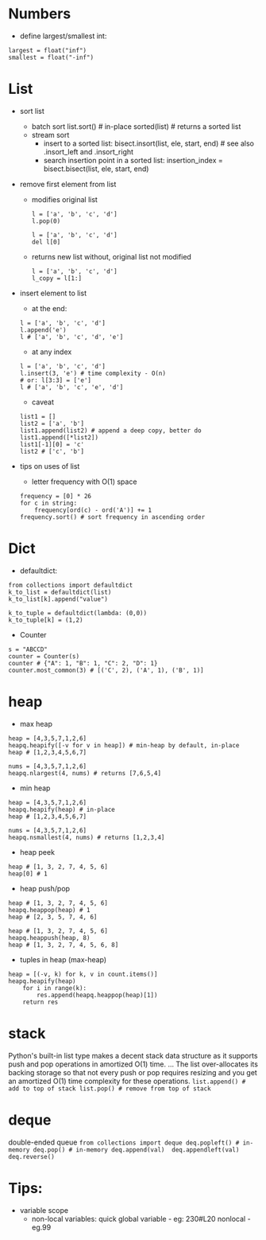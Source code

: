 # Numbers
- define largest/smallest int: 
```
largest = float("inf") 
smallest = float("-inf")
```

# List
- sort list
    - batch sort
        list.sort() # in-place
        sorted(list) # returns a sorted list
    - stream sort
        - insert to a sorted list: 
            bisect.insort(list, ele, start, end) # see also .insort_left and .insort_right
        - search insertion point in a sorted list:
            insertion_index = bisect.bisect(list, ele, start, end)

- remove first element from list
    - modifies original list
        ```
        l = ['a', 'b', 'c', 'd']
        l.pop(0)
        ```
        ```
        l = ['a', 'b', 'c', 'd']
        del l[0]
        ```
    - returns new list without, original list not modified
        ```
        l = ['a', 'b', 'c', 'd']
        l_copy = l[1:]
        ```
- insert element to list
    - at the end:
    ```
    l = ['a', 'b', 'c', 'd']
    l.append('e')
    l # ['a', 'b', 'c', 'd', 'e']
    ```
    - at any index
    ```
    l = ['a', 'b', 'c', 'd']
    l.insert(3, 'e') # time complexity - O(n)
    # or: l[3:3] = ['e']
    l # ['a', 'b', 'c', 'e', 'd']
    ```
    - caveat
    ```
    list1 = []
    list2 = ['a', 'b']
    list1.append(list2) # append a deep copy, better do list1.append([*list2])
    list1[-1][0] = 'c'
    list2 # ['c', 'b']
    ```
- tips on uses of list
    - letter frequency with O(1) space
    ```
    frequency = [0] * 26
    for c in string:
        frequency[ord(c) - ord('A')] += 1
    frequency.sort() # sort frequency in ascending order
    ```

# Dict
* defaultdict:
```
from collections import defaultdict
k_to_list = defaultdict(list)
k_to_list[k].append("value")

k_to_tuple = defaultdict(lambda: (0,0))
k_to_tuple[k] = (1,2)
```

* Counter
```
s = "ABCCD"
counter = Counter(s)
counter # {"A": 1, "B": 1, "C": 2, "D": 1}
counter.most_common(3) # [('C', 2), ('A', 1), ('B', 1)]
```

# heap

- max heap
```
heap = [4,3,5,7,1,2,6]
heapq.heapify([-v for v in heap]) # min-heap by default, in-place 
heap # [1,2,3,4,5,6,7]
```
```
nums = [4,3,5,7,1,2,6]
heapq.nlargest(4, nums) # returns [7,6,5,4]
```
- min heap
```
heap = [4,3,5,7,1,2,6]
heapq.heapify(heap) # in-place 
heap # [1,2,3,4,5,6,7]
```
```
nums = [4,3,5,7,1,2,6]
heapq.nsmallest(4, nums) # returns [1,2,3,4]
```
- heap peek
```
heap # [1, 3, 2, 7, 4, 5, 6]
heap[0] # 1
```
- heap push/pop
```
heap # [1, 3, 2, 7, 4, 5, 6]
heapq.heappop(heap) # 1
heap # [2, 3, 5, 7, 4, 6]
```
```
heap # [1, 3, 2, 7, 4, 5, 6]
heapq.heappush(heap, 8)
heap # [1, 3, 2, 7, 4, 5, 6, 8]
```
- tuples in heap (max-heap)
``` # get most frequent items
heap = [(-v, k) for k, v in count.items()]
heapq.heapify(heap)
    for i in range(k):
        res.append(heapq.heappop(heap)[1])
    return res
```

# stack
Python's built-in list type makes a decent stack data structure as it supports push and pop operations in amortized O(1) time. ... The list over-allocates its backing storage so that not every push or pop requires resizing and you get an amortized O(1) time complexity for these operations.
`
list.append() # add to top of stack
list.pop() # remove from top of stack
`

# deque
double-ended queue
`
from collections import deque
deq.popleft() # in-memory
deq.pop() # in-memory
deq.append(val) 
deq.appendleft(val) 
deq.reverse()
`

# Tips:
- variable scope
    - non-local variables:
    quick global variable - eg: 230#L20
    nonlocal - eg.99




